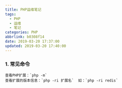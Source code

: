 ```yaml
---
title: PHP运维笔记
tags:
  - PHP
  - 运维
  - 笔记
categories: PHP
abbrlink: b0308f14
date: 2019-03-20 17:37:00
updated: 2019-03-20 17:40:00
---
```


### 1. 常见命令
    查看PHP扩展：`php -m`
    查看扩展的版本信息：`php -ri 扩展名`  如：`php -ri redis`


